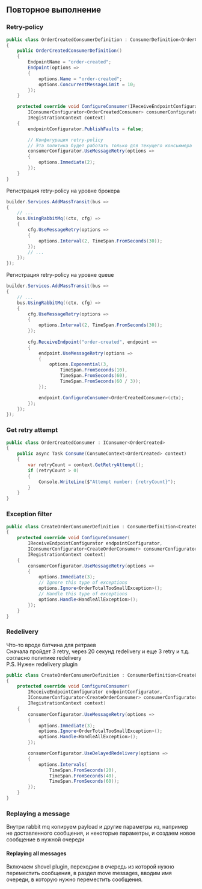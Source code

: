 ## Повторное выполнение

### Retry-policy

```C#
public class OrderCreatedConsumerDefinition : ConsumerDefinition<OrderCreatedConsumer>
{
    public OrderCreatedConsumerDefinition()
    {
        EndpointName = "order-created";
        Endpoint(options =>
        {
            options.Name = "order-created";
            options.ConcurrentMessageLimit = 10;
        });
    }

    protected override void ConfigureConsumer(IReceiveEndpointConfigurator endpointConfigurator,
        IConsumerConfigurator<OrderCreatedConsumer> consumerConfigurator,
        IRegistrationContext context)
    {
        endpointConfigurator.PublishFaults = false;

        // Конфигурация retry-policy
        // Эта политика будет работать только для текущего консьюмера
        consumerConfigurator.UseMessageRetry(options =>
        {
            options.Immediate(2);
        });
    }
}
```

Регистрация retry-policy на уровне брокера

```C#
builder.Services.AddMassTransit(bus =>
{
    // ...
    bus.UsingRabbitMq((ctx, cfg) =>
    {
        cfg.UseMessageRetry(options =>
        {
            options.Interval(2, TimeSpan.FromSeconds(30));
        });
        // ...
    });
});
```

Регистрация retry-policy на уровне queue

```C#
builder.Services.AddMassTransit(bus =>
{
    // ...
    bus.UsingRabbitMq((ctx, cfg) =>
    {
        cfg.UseMessageRetry(options =>
        {
            options.Interval(2, TimeSpan.FromSeconds(30));
        });
        
        cfg.ReceiveEndpoint("order-created", endpoint =>
        {
            endpoint.UseMessageRetry(options =>
            {
                options.Exponential(3,
                    TimeSpan.FromSeconds(10),
                    TimeSpan.FromSeconds(60),
                    TimeSpan.FromSeconds(60 / 3));
            });

            endpoint.ConfigureConsumer<OrderCreatedConsumer>(ctx);
        });
    });
});
```

### Get retry attempt

```C#
public class OrderCreatedConsumer : IConsumer<OrderCreated>
{
    public async Task Consume(ConsumeContext<OrderCreated> context)
    {
        var retryCount = context.GetRetryAttempt();
        if (retryCount > 0)
        {
            Console.WriteLine($"Attempt number: {retryCount}");
        }
    }
}
```

### Exception filter

```C#
public class CreateOrderConsumerDefinition : ConsumerDefinition<CreateOrderConsumer>
{
    protected override void ConfigureConsumer(
        IReceiveEndpointConfigurator endpointConfigurator,
        IConsumerConfigurator<CreateOrderConsumer> consumerConfigurator,
        IRegistrationContext context)
    {
        consumerConfigurator.UseMessageRetry(options =>
        {
            options.Immediate(3);
            // Ignore this type of exceptions
            options.Ignore<OrderTotalTooSmallException>();
            // Handle this type of exceptions
            options.Handle<HandleAllException>();
        });
    }
}
```

### Redelivery

Что-то вроде батчина для ретраев \
Сначала пройдет 3 retry, через 20 секунд redelivery и еще 3 retry и т.д. согласно политике redelivery \
P.S. Нужен redelivery plugin

```C#
public class CreateOrderConsumerDefinition : ConsumerDefinition<CreateOrderConsumer>
{
    protected override void ConfigureConsumer(
        IReceiveEndpointConfigurator endpointConfigurator,
        IConsumerConfigurator<CreateOrderConsumer> consumerConfigurator,
        IRegistrationContext context)
    {
        consumerConfigurator.UseMessageRetry(options =>
        {
            options.Immediate(3);
            options.Ignore<OrderTotalTooSmallException>();
            options.Handle<HandleAllException>();
        });

        consumerConfigurator.UseDelayedRedelivery(options =>
        {
            options.Intervals(
                TimeSpan.FromSeconds(20),
                TimeSpan.FromSeconds(40),
                TimeSpan.FromSeconds(60));
        });
    }
}
```

### Replaying a message

Внутри rabbit mq копируем payload и другие параметры из, например не доставленного сообщения, и некоторые параметры,
и создаем новое сообщение в нужной очереди

#### Replaying all messages

Включаем shovel plugin, переходим в очередь из которой нужно переместить сообщения, в раздел move messages,
вводим имя очереди, в которую нужно переместить сообщения.
